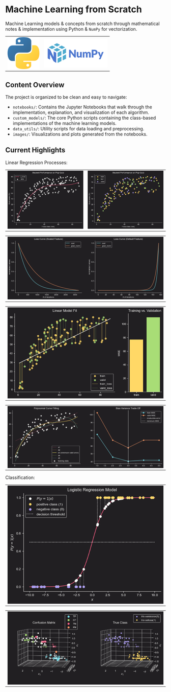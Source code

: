 # Machine Learning from Scratch
Machine Learning models & concepts from scratch through mathematical notes & implementation using Python & `NumPy` for vectorization.

<table align="center", border=0>
  <tr>
    <td><img src="./images/python-logo.png" alt="Python logo", width=100></td>
    <td><img src="./images/numpy.png" alt="NumPy logo", width=200></td>
  </tr>
</table>

## Content Overview
The project is organized to be clean and easy to navigate:

* `notebooks/`: Contains the Jupyter Notebooks that walk through the implementation, explanation, and visualization of each algorithm.
* `custom_models/`: The core Python scripts containing the class-based implementations of the machine learning models.
* `data_utils/`: Utility scripts for data loading and preprocessing.
* `images/`: Visualizations and plots generated from the notebooks.

## Current Highlights
Linear Regression Processes:
<table align="center", border=0>
  <tr>
    <td>
      <img src="./images/pop_quiz_data.png" alt="Python logo">
    </td>
    <td>
      <img src="./images/train_test_split.png" alt="Python logo">
    </td>
  </tr>
</table>
<table align="center", border=0>
  <tr>
    <td>
      <img src="./images/loss_curve.png" alt="Python logo">
    </td>
  </tr>
</table>
<table>
  <tr>
    <td>
      <img src="./images/under_fitting_example.png" alt="Python logo">
    </td>
  </tr>
</table>
    
<table align="center", border=0>
  <tr>
    <td>
      <img src="./images/bias-variance_trade-off.png" alt="Python logo">
    </td>
  </tr>
</table>
Classification:
<table align="center", border=0>
  <tr>
    <td>
      <img src="./images/logistic_regression_model.png" alt="Python logo">
    </td>
  </tr>
</table>

<table align="center", border=0>
  <tr>
    <td>
      <img src="./images/confusion_matrix.png" alt="Python logo">
    </td>
  </tr>
</table>



